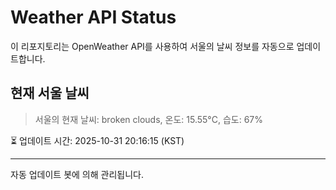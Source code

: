 
# Weather API Status

이 리포지토리는 OpenWeather API를 사용하여 서울의 날씨 정보를 자동으로 업데이트합니다.

## 현재 서울 날씨
> 서울의 현재 날씨: broken clouds, 온도: 15.55°C, 습도: 67%

⏳ 업데이트 시간: 2025-10-31 20:16:15 (KST)

---
자동 업데이트 봇에 의해 관리됩니다.

